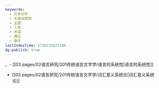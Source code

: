 ```yaml
---
keywords:
  - 文本分析
  - 关键词提取
  - 主题
  - 人物
  - 术语
  - 理论
  - 事件
lastIndexTime: 1736235627240
dg-publish: true
---
```

，- [[03 pages/02语言研究/201传统语言文字学/语言的系统性\|语言的系统性]]
- [[03 pages/02语言研究/201传统语言文字学/词汇意义系统论\|词汇意义系统论]]